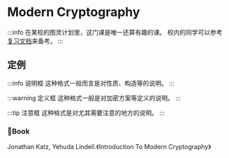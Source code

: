 # Modern Cryptography

:::info
    在某校的图灵计划里，这门课是唯一还算有趣的课。
    校内的同学可以参考[复习文档](https://uestc.feishu.cn/docx/WRnwdFS03odaFyxg2NEcTvitntF)来备考。
:::

## 定例

:::info 说明框
    这种格式一般而言是对性质、构造等的说明。
:::

:::warning 定义框
    这种格式一般是对加密方案等定义的说明。
:::

:::tip 注意框
    这种格式是对尤其需要注意的地方的说明。
:::

### 📕Book

Jonathan Katz, Yehuda Lindell.《Introduction To Modern Cryptography》
